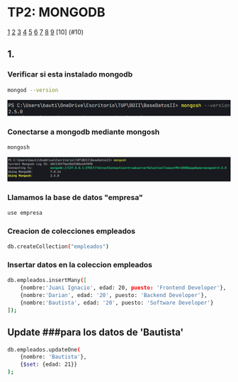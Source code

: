 # TP2: MONGODB

[1](#1) [2](#2) [3](#3) [4](#4) [5](#5) [6](#6) [7](#7) [8](#8) [9](#9) [10] (#10)

## 1. 

### Verificar si esta instalado mongodb

```bash
mongod --version
```
<img src="img/verificar-instalacion.png">

### Conectarse a mongodb mediante mongosh

```bash
mongosh
```
<img src="img/mongosh.png">

### Llamamos la base de datos "empresa"

```bash
use empresa
```

### Creacion de colecciones empleados

```bash
db.createCollection("empleados")
```

### Insertar datos en la coleccion empleados

```bash
db.empleados.insertMany([
    {nombre:'Juani Ignacio', edad: 20, puesto: 'Frontend Developer'},
    {nombre:'Darian', edad: '20', puesto: 'Backend Developer'},
    {nombre:'Bautista', edad: '20', puesto: 'Software Developer'}
]);
```
## Update ###para los datos de 'Bautista'

```bash
db.empleados.updateOne(
    {nombre: 'Bautista'},
    {$set: {edad: 21}}
);
```




